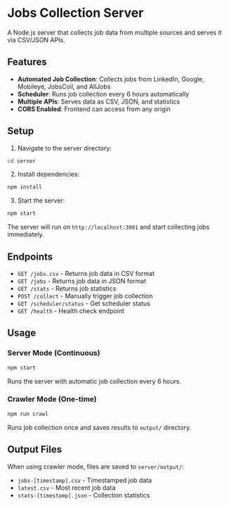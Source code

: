 # Jobs Collection Server

A Node.js server that collects job data from multiple sources and serves it via CSV/JSON APIs.

## Features

- **Automated Job Collection**: Collects jobs from LinkedIn, Google, Mobileye, JobsCoil, and AllJobs
- **Scheduler**: Runs job collection every 6 hours automatically
- **Multiple APIs**: Serves data as CSV, JSON, and statistics
- **CORS Enabled**: Frontend can access from any origin

## Setup

1. Navigate to the server directory:
```bash
cd server
```

2. Install dependencies:
```bash
npm install
```

3. Start the server:
```bash
npm start
```

The server will run on `http://localhost:3001` and start collecting jobs immediately.

## Endpoints

- `GET /jobs.csv` - Returns job data in CSV format
- `GET /jobs` - Returns job data in JSON format
- `GET /stats` - Returns job statistics
- `POST /collect` - Manually trigger job collection
- `GET /scheduler/status` - Get scheduler status
- `GET /health` - Health check endpoint

## Usage

### Server Mode (Continuous)
```bash
npm start
```
Runs the server with automatic job collection every 6 hours.

### Crawler Mode (One-time)
```bash
npm run crawl
```
Runs job collection once and saves results to `output/` directory.

## Output Files

When using crawler mode, files are saved to `server/output/`:
- `jobs-[timestamp].csv` - Timestamped job data
- `latest.csv` - Most recent job data
- `stats-[timestamp].json` - Collection statistics